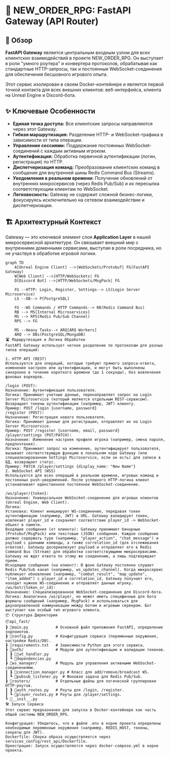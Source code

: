 # 🚀 NEW_ORDER_RPG: FastAPI Gateway (API Router)

## 🎯 Обзор

**FastAPI Gateway** является центральным входным узлом для всех клиентских взаимодействий в проекте NEW_ORDER_RPG. Он выступает в роли "умного роутера" и конвертера протоколов, обрабатывая как стандартные HTTP-запросы, так и постоянные WebSocket-соединения для обеспечения бесшовного игрового опыта.

Этот сервис изолирован в своем Docker-контейнере и является первой точкой контакта для всех внешних клиентов: веб-интерфейса, клиента на Unreal Engine и Discord-бота.

## ✨ Ключевые Особенности

* **Единая точка доступа:** Все клиентские запросы направляются через этот Gateway.
* **Гибкая маршрутизация:** Разделение HTTP- и WebSocket-трафика в зависимости от типа операции.
* **Управление сессиями:** Поддержание постоянных WebSocket-соединений с каждым активным игроком.
* **Аутентификация:** Обработка первичной аутентификации (логин, регистрация) по HTTP.
* **Диспетчеризация команд:** Преобразование клиентских команд в сообщения для внутренней шины Redis Command Bus (Streams).
* **Уведомления в реальном времени:** Получение обновлений от внутренних микросервисов (через Redis Pub/Sub) и их пересылка соответствующим клиентам по WebSocket.
* **Легковесность:** Gateway не содержит сложной бизнес-логики, фокусируясь исключительно на сетевом взаимодействии и диспетчеризации.

## 🏗️ Архитектурный Контекст

Gateway — это ключевой элемент слоя **Application Layer** в нашей микросервисной архитектуре. Он связывает внешний мир с внутренними доменными сервисами, выступая в роли посредника, но не участвуя в обработке игровой логики.

```mermaid
graph TD
    A[Unreal Engine Client] -->|WebSockets/Protobuf| FG(FastAPI Gateway)
    W[Web Client] -->|HTTP/WebSockets| FG
    D[Discord Bot] -->|HTTP/WebSockets/MsgPack| FG

    FG --HTTP: Login, Register, Settings--> LS(Login Server Microservice)
    LS --DB--> P[PostgreSQL]

    FG --WS Commands / HTTP Commands--> RB(Redis Command Bus)
    RB --> MS[Internal Microservices]
    MS --> RPS(Redis Pub/Sub Channel)
    RPS --> FG

    MS --Heavy Tasks--> ARQ[ARQ Workers]
    ARQ --> DBs(PostgreSQL/MongoDB)
🛣️ Маршрутизация и Логика Обработки
FastAPI Gateway использует четкое разделение по протоколам для разных типов операций:

1. HTTP API (REST)
Используется для операций, которые требуют прямого запроса-ответа, изменения настроек или аутентификации, и могут быть выполнены синхронно в течение короткого времени (до 1 секунды), без вовлечения фоновых воркеров.

/login (POST):
Назначение: Аутентификация пользователя.
Логика: Принимает учетные данные, перенаправляет запрос на Login Server Microservice (который является отдельным REST-сервисом). Возвращает токены аутентификации (например, JWT) клиенту.
Пример: POST /login {username, password}
/register (POST):
Назначение: Регистрация нового пользователя.
Логика: Принимает данные для регистрации, отправляет их на Login Server Microservice.
Пример: POST /register {username, email, password}
/player/settings (PUT/PATCH):
Назначение: Изменение настроек профиля игрока (например, смена пароля, предпочтения).
Логика: Принимает запрос на изменение, аутентифицирует пользователя, вызывает соответствующую функцию в локальном коде Gateway (или специализированном Settings Microservice, если он есть) для записи в БД, возвращает статус.
Пример: PATCH /player/settings {display_name: "New Name"}
2. WebSocket API (WSS)
Используется для всех операций в реальном времени, игровых команд и постоянных push-уведомлений. После успешного HTTP-логина клиент устанавливает единственное постоянное WebSocket-соединение.

/ws/player/{token}:
Назначение: Универсальное WebSocket-соединение для игровых клиентов (Unreal Engine, Web Client).
Логика:
Установка: Клиент инициирует WS-соединение, передавая токен аутентификации (например, JWT) в URL. Gateway валидирует токен, извлекает player_id и сохраняет соответствие player_id -> WebSocket-объект в памяти.
Входящие сообщения (от клиента): Gateway принимает бинарные (Protobuf/MsgPack) или текстовые (JSON) сообщения. Каждое сообщение должно содержать type (например, "player_action", "chat_message") и payload с данными команды, а также correlation_id (для отслеживания ответов). Gateway десериализует payload и отправляет его в Redis Command Bus (Stream) для обработки соответствующими микросервисами. Gateway не ждет ответа по этому же соединению, а лишь подтверждает прием.
Исходящие сообщения (на клиент): В фоне Gateway постоянно слушает Redis Pub/Sub канал (например, ws_updates_channel). Когда микросервис публикует обновление (например, "combat_result", "map_update", "item_added") с player_id и correlation_id, Gateway получает его, находит нужное WS-соединение и отправляет данные игроку.
/ws/bot/{token_or_id}:
Назначение: Специализированное WebSocket-соединение для Discord-бота.
Логика: Аналогична /ws/player, но может иметь специфичные для бота форматы сообщений (например, MsgPack) и использоваться для двунаправленной коммуникации между ботом и игровым сервером. Бот выступает как особый тип игрового клиента.
📦 Структура Директории
📦api_fast/
┣ 📜main.py            # Основной файл приложения FastAPI, определение эндпоинтов.
┣ 📜config.py          # Конфигурация сервиса (переменные окружения, настройки Redis/DB).
┣ 📜requirements.txt   # Зависимости Python для этого сервиса.
┣ 📂auth/              # Модули для аутентификации и валидации токенов.
┃ ┣ 📜jwt_handler.py
┃ ┗ 📜dependencies.py
┣ 📂ws_manager/        # Модуль для управления активными WebSocket-соединениями.
┃ ┣ 📜connection_manager.py # Класс для add/remove/broadcast WS.
┃ ┗ 📜pubsub_listener.py  # Фоновая задача для Redis Pub/Sub.
┣ 📂routers/           # Отдельные файлы для логической группировки HTTP-роутов.
┃ ┣ 📜auth_routes.py   # Роуты для /login, /register.
┃ ┗ 📜player_routes.py # Роуты для /player/settings.
┗ 📜__init__.py
🛠️ Запуск Сервиса
Этот сервис предназначен для запуска в Docker-контейнере как часть общей системы NEW_ORDER_RPG.

Конфигурация: Убедитесь, что в файле .env в корне проекта определены необходимые переменные окружения (например, REDIS_HOST, токены, секреты для JWT).
Dockerfile: Сборка образа осуществляется через services_config/rest_api/Dockerfile.
Оркестрация: Запуск осуществляется через docker-compose.yml в корне проекта.
